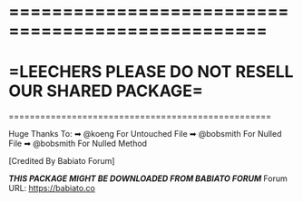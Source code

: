 ==================================================
==================================================
=LEECHERS PLEASE DO NOT RESELL OUR SHARED PACKAGE=
==================================================
==================================================

Huge Thanks To:
➡ @koeng For Untouched File
➡ @bobsmith For Nulled File
➡ @bobsmith For Nulled Method

[Credited By Babiato Forum]

***THIS PACKAGE MIGHT BE DOWNLOADED FROM BABIATO FORUM***
Forum URL: https://babiato.co
